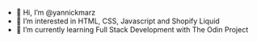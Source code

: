 - 👋 Hi, I’m @yannickmarz
- 👀 I’m interested in HTML, CSS, Javascript and Shopify Liquid
- 🌱 I’m currently learning Full Stack Development with The Odin Project
